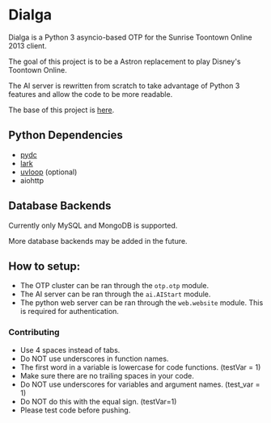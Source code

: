 # Dialga

Dialga is a Python 3 asyncio-based OTP for the Sunrise Toontown Online 2013 client.

The goal of this project is to be a Astron replacement to play Disney's Toontown Online.

The AI server is rewritten from scratch to take advantage of Python 3 features and allow the code to be more readable.

The base of this project is [here](https://github.com/alexanderr/OpenOTP).

## Python Dependencies
* [pydc](https://github.com/alexanderr/pydc)
* [lark](https://github.com/lark-parser/lark)
* [uvloop](https://github.com/MagicStack/uvloop) (optional)
* aiohttp

## Database Backends
Currently only MySQL and MongoDB is supported.

More database backends may be added in the future.

## How to setup:
* The OTP cluster can be ran through the `otp.otp` module.
* The AI server can be ran through the `ai.AIStart` module.
* The python web server can be ran through the `web.website` module. This is required for authentication.

### Contributing
* Use 4 spaces instead of tabs.
* Do NOT use underscores in function names.
* The first word in a variable is lowercase for code functions. (testVar = 1)
* Make sure there are no trailing spaces in your code.
* Do NOT use underscores for variables and argument names. (test_var = 1)
* Do NOT do this with the equal sign. (testVar=1)
* Please test code before pushing.